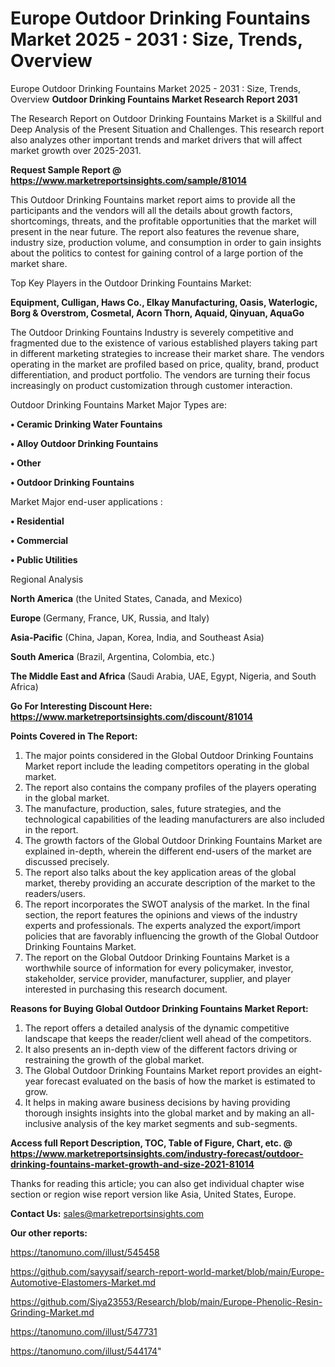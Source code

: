 # Europe Outdoor Drinking Fountains Market 2025 - 2031 : Size, Trends, Overview
Europe Outdoor Drinking Fountains Market 2025 - 2031 : Size, Trends, Overview
<strong>Outdoor Drinking Fountains Market Research Report 2031</strong>

The Research Report on Outdoor Drinking Fountains Market is a Skillful and Deep Analysis of the Present Situation and Challenges. This research report also analyzes other important trends and market drivers that will affect market growth over 2025-2031.

<strong>Request Sample Report @ <a href=https://www.marketreportsinsights.com/sample/81014>https://www.marketreportsinsights.com/sample/81014</a></strong>

This Outdoor Drinking Fountains market report aims to provide all the participants and the vendors will all the details about growth factors, shortcomings, threats, and the profitable opportunities that the market will present in the near future. The report also features the revenue share, industry size, production volume, and consumption in order to gain insights about the politics to contest for gaining control of a large portion of the market share.

Top Key Players in the Outdoor Drinking Fountains Market:

<strong>Equipment, Culligan, Haws Co., Elkay Manufacturing, Oasis, Waterlogic, Borg & Overstrom, Cosmetal, Acorn Thorn, Aquaid, Qinyuan, AquaGo</strong>

The Outdoor Drinking Fountains Industry is severely competitive and fragmented due to the existence of various established players taking part in different marketing strategies to increase their market share. The vendors operating in the market are profiled based on price, quality, brand, product differentiation, and product portfolio. The vendors are turning their focus increasingly on product customization through customer interaction.

Outdoor Drinking Fountains Market Major Types are:

<strong>• Ceramic Drinking Water Fountains

• Alloy Outdoor Drinking Fountains

• Other

• Outdoor Drinking Fountains</strong>

Market Major end-user applications :

<strong>• Residential

• Commercial

• Public Utilities</strong>

Regional Analysis

</u><strong><b>North America</b></strong> (the United States, Canada, and Mexico)

<strong><b>Europe </b></strong>(Germany, France, UK, Russia, and Italy)

<strong><b>Asia-Pacific</b></strong> (China, Japan, Korea, India, and Southeast Asia)

<strong><b>South America</b></strong> (Brazil, Argentina, Colombia, etc.)

<strong><b>The Middle East and Africa</b></strong> (Saudi Arabia, UAE, Egypt, Nigeria, and South Africa)

<strong>Go For Interesting Discount Here: <a href=https://www.marketreportsinsights.com/discount/81014>https://www.marketreportsinsights.com/discount/81014</a></strong>

<strong>Points Covered in The Report:</strong>
<ol>
  <li>The major points considered in the Global Outdoor Drinking Fountains Market report include the leading competitors operating in the global market.</li>
  <li>The report also contains the company profiles of the players operating in the global market.</li>
  <li>The manufacture, production, sales, future strategies, and the technological capabilities of the leading manufacturers are also included in the report.</li>
  <li>The growth factors of the Global Outdoor Drinking Fountains Market are explained in-depth, wherein the different end-users of the market are discussed precisely.</li>
  <li>The report also talks about the key application areas of the global market, thereby providing an accurate description of the market to the readers/users.</li>
  <li>The report incorporates the SWOT analysis of the market. In the final section, the report features the opinions and views of the industry experts and professionals. The experts analyzed the export/import policies that are favorably influencing the growth of the Global Outdoor Drinking Fountains Market.</li>
  <li>The report on the Global Outdoor Drinking Fountains Market is a worthwhile source of information for every policymaker, investor, stakeholder, service provider, manufacturer, supplier, and player interested in purchasing this research document.</li>
</ol>
<strong>Reasons for Buying Global Outdoor Drinking Fountains Market Report:</strong>

<ol>
  <li>The report offers a detailed analysis of the dynamic competitive landscape that keeps the reader/client well ahead of the competitors.</li>
  <li>It also presents an in-depth view of the different factors driving or restraining the growth of the global market.</li>
  <li>The Global Outdoor Drinking Fountains Market report provides an eight-year forecast evaluated on the basis of how the market is estimated to grow.</li>
  <li>It helps in making aware business decisions by having providing thorough insights insights into the global market and by making an all-inclusive analysis of the key market segments and sub-segments.</li>
</ol>
<strong>Access full Report Description, TOC, Table of Figure, Chart, etc. @ <a href=https://www.marketreportsinsights.com/industry-forecast/outdoor-drinking-fountains-market-growth-and-size-2021-81014>https://www.marketreportsinsights.com/industry-forecast/outdoor-drinking-fountains-market-growth-and-size-2021-81014</a></strong>


Thanks for reading this article; you can also get individual chapter wise section or region wise report version like Asia, United States, Europe.

<strong>Contact Us:</strong>
sales@marketreportsinsights.com

<strong>Our other reports:</strong>

<a href=https://tanomuno.com/illust/545458>https://tanomuno.com/illust/545458</a>

<a href=https://github.com/sayysaif/search-report-world-market/blob/main/Europe-Automotive-Elastomers-Market.md>https://github.com/sayysaif/search-report-world-market/blob/main/Europe-Automotive-Elastomers-Market.md</a>

<a href=https://github.com/Siya23553/Research/blob/main/Europe-Phenolic-Resin-Grinding-Market.md>https://github.com/Siya23553/Research/blob/main/Europe-Phenolic-Resin-Grinding-Market.md</a>

<a href=https://tanomuno.com/illust/547731>https://tanomuno.com/illust/547731</a>

<a href=https://tanomuno.com/illust/544174>https://tanomuno.com/illust/544174</a>"
